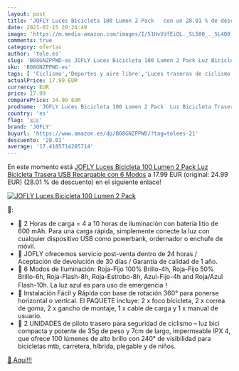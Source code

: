 ```yaml
---
layout: post
title: 'JOFLY Luces Bicicleta 100 Lumen 2 Pack   con un 28.01 % de descuento'
date: 2021-07-15 20:24:49
image: 'https://m.media-amazon.com/images/I/51HvVdfEiOL._SL500_._SL400_.jpg'
comments: true
category: ofertas
author: 'tole.es'
slug: 'B08GNZPPWD-es JOFLY Luces Bicicleta 100 Lumen 2 Pack Luz Bicicleta...'
sku: 'B08GNZPPWD-es'
tags: [ 'Ciclismo','Deportes y aire libre','Luces traseras de ciclismo','Luces y reflectores de ciclismo','Ropa y equipo para deportes','bicicleta','jofly', ]
actualPrice: 17.99 EUR
currency: EUR
price: 17.99
comparePrice: 24.99 EUR
prodname: 'JOFLY Luces Bicicleta 100 Lumen 2 Pack  Luz Bicicleta Trasera USB Recargable con 6 Modos'
country: 'es'
flag: '🇪🇸'
brand: 'JOFLY'
buyurl: 'https://www.amazon.es/dp/B08GNZPPWD/?tag=tolees-21'
descuento: '28.01'
average: '17.4185714285714'
---
```


En este momento está [JOFLY Luces Bicicleta 100 Lumen 2 Pack  Luz Bicicleta Trasera USB Recargable con 6 Modos](https://www.amazon.es/dp/B08GNZPPWD/?tag=tolees-21) a 17.99 EUR (original: 24.99 EUR) (28.01 %  de descuento) en el siguiente enlace!

[![JOFLY Luces Bicicleta 100 Lumen 2 Pack  ](https://m.media-amazon.com/images/I/51HvVdfEiOL._SL500_._SL400_.jpg)](https://www.amazon.es/dp/B08GNZPPWD/?tag=tolees-21)

🔎:

- 🚴 2 Horas de carga = 4 a 10 horas de iluminación con batería litio de 600 mAh. Para una carga rápida, simplemente conecte la luz con cualquier dispositivo USB como powerbank, ordernador o enchufe de móvil.
- 🚴 JOFLY ofrecemos servicio post-venta dentro de 24 horas / Aceptación de devolución de 30 días / Garantía de calidad de 1 año.
- 🚴 6 Modos de Iluminación: Roja-Fijo 100% Brillo-4h, Roja-Fijo 50% Brillo-6h, Roja-Flash-8h, Roja-Estrobo-8h, Azul-Fijo-4h and Roja/Azul Flash-10h. La luz azul es para uso de emergencia！
- 🚴 Instalación Fácil y Rápida con base de rotación 360° para ponerse horizontal o vertical. El PAQUETE incluye: 2 x foco bicicleta, 2 x correa de goma, 2 x gancho de montaje, 1 x cable de carga y 1 x manual de usuario.
- 🚴 2 UNIDADES de piloto trasero para seguridad de ciclismo – luz bici compacta y potente de 35g de peso y 7cm de largo, impermeable IPX 4, que ofrece 100 lúmenes de alto brillo con 240° de visibilidad para bicicletas mtb, carretera, híbrida, plegable y de niños.

[🛒 Aquí!!!](https://www.amazon.es/dp/B08GNZPPWD/?tag=tolees-21)
